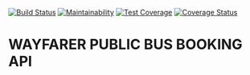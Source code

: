 [![Build Status](https://travis-ci.org/CeoFred/wayfarer.svg?branch=develop)](https://travis-ci.org/CeoFred/wayfarer)
[![Maintainability](https://api.codeclimate.com/v1/badges/0974f444ba52683e3b09/maintainability)](https://codeclimate.com/github/CeoFred/wayfarer/maintainability)
[![Test Coverage](https://api.codeclimate.com/v1/badges/0974f444ba52683e3b09/test_coverage)](https://codeclimate.com/github/CeoFred/wayfarer/test_coverage)
[![Coverage Status](https://coveralls.io/repos/github/CeoFred/wayfarer/badge.svg?branch=v1)](https://coveralls.io/github/CeoFred/wayfarer?branch=v1)

# WAYFARER PUBLIC BUS BOOKING API